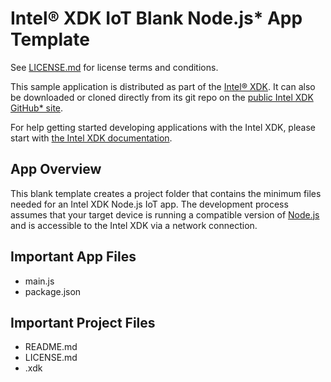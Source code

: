Intel® XDK IoT Blank Node.js\* App Template
===========================================
See [LICENSE.md](LICENSE.md) for license terms and conditions.

This sample application is distributed as part of the
[Intel® XDK](http://xdk.intel.com). It can also be downloaded
or cloned directly from its git repo on the
[public Intel XDK GitHub\* site](https://github.com/gomobile).

For help getting started developing applications with the
Intel XDK, please start with
[the Intel XDK documentation](https://software.intel.com/en-us/xdk/docs).

App Overview
------------
This blank template creates a project folder that contains the minimum files
needed for an Intel XDK Node.js IoT app. The development process assumes that
your target device is running a compatible version of
[Node.js](http://nodejs.org) and is accessible to the Intel XDK via a network
connection.

Important App Files
-------------------
* main.js
* package.json

Important Project Files
-----------------------
* README.md
* LICENSE.md
* <project-name>.xdk
